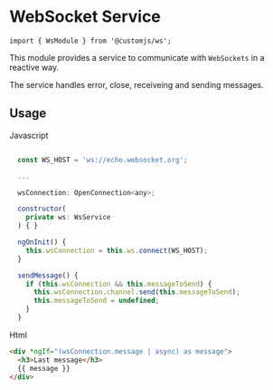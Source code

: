# WebSocket Service

`import { WsModule } from '@customjs/ws';`

This module provides a service to communicate with `WebSockets` in a reactive way.

The service handles error, close, receiveing and sending messages.

## Usage

Javascript

```javascript

  const WS_HOST = 'ws://echo.websocket.org';

  ...

  wsConnection: OpenConnection<any>;

  constructor(
    private ws: WsService
  ) { }

  ngOnInit() {
    this.wsConnection = this.ws.connect(WS_HOST);
  }

  sendMessage() {
    if (this.wsConnection && this.messageToSend) {
      this.wsConnection.channel.send(this.messageToSend);
      this.messageToSend = undefined;
    }
  }

```

Html

```html
<div *ngIf="(wsConnection.message | async) as message">
  <h3>Last message</h3>
  {{ message }}
</div>
```
